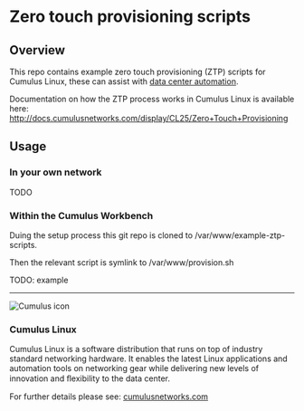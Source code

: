 # Zero touch provisioning scripts


## Overview

This repo contains example zero touch provisioning (ZTP) scripts for Cumulus Linux, these can assist with [data center automation](http://cumulusnetworks.com/solutions/data-center-automation/).

Documentation on how the ZTP process works in Cumulus Linux is available here: http://docs.cumulusnetworks.com/display/CL25/Zero+Touch+Provisioning

## Usage

### In your own network

TODO

### Within the Cumulus Workbench

Duing the setup process this git repo is cloned to /var/www/example-ztp-scripts.

Then the relevant script is symlink to /var/www/provision.sh 

TODO: example

---

![Cumulus icon](http://cumulusnetworks.com/static/cumulus/img/logo_2014.png)

### Cumulus Linux

Cumulus Linux is a software distribution that runs on top of industry standard 
networking hardware. It enables the latest Linux applications and automation 
tools on networking gear while delivering new levels of innovation and 
ﬂexibility to the data center.

For further details please see: [cumulusnetworks.com](http://www.cumulusnetworks.com)
